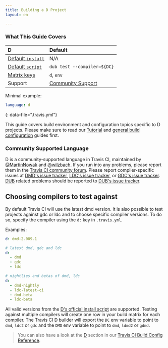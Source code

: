 ```yaml
---
title: Building a D Project
layout: en

---
```


### What This Guide Covers

<aside markdown="block" class="ataglance">

| D                                           | Default                                   |
|:--------------------------------------------|:------------------------------------------|
| [Default `install`](#dependency-management) | N/A                                       |
| [Default `script`](#default-build-script)   | `dub test --compiler=${DC}`               |
| [Matrix keys](#build-matrix)                | `d`, `env`                                |
| Support                                     | [Community Support](https://travis-ci.community/c/languages/d) |

Minimal example:

```yaml
language: d
```
{: data-file=".travis.yml"}

</aside>

This guide covers build environment and configuration topics specific to D projects. Please make
sure to read our [Tutorial](/user/tutorial/) and
[general build configuration](/user/customizing-the-build/) guides first.

### Community Supported Language

D is a community-supported language in Travis CI, maintained by [@MartinNowak](https://github.com/MartinNowak) and [@wilzbach](https://github.com/wilzbach). If you run into any problems, please report them in the
[Travis CI community forum](https://travis-ci.community/c/languages/d).
Please report compiler-specific issues at [DMD's issue tracker](https://issues.dlang.org),
[LDC's issue tracker](https://github.com/ldc-developers/ldc/issues), or
[GDC's issue tracker](https://gcc.gnu.org/bugzilla).
[DUB](https://github.com/dlang/dub) related problems should be reported to [DUB's issue tracker](https://github.com/dlang/dub/issues).

## Choosing compilers to test against

By default Travis CI will use the latest dmd version. It is also possible to test projects against
gdc or ldc and to choose specific compiler versions. To do
so, specify the compiler using the `d:` key in `.travis.yml`.

Examples:

```yml
d: dmd-2.089.1
```

```yml
# latest dmd, gdc and ldc
d:
  - dmd
  - gdc
  - ldc
```

```yml
# nightlies and betas of dmd, ldc
d:
  - dmd-nightly
  - ldc-latest-ci
  - dmd-beta
  - ldc-beta
```

All valid versions from the [D's official install script](https://dlang.org/install.html) are supported.
Testing against multiple compilers will create one row in your build matrix for each compiler. The
Travis CI D builder will export the `DC` env variable to point to `dmd`, `ldc2` or `gdc` and the
`DMD` env variable to point to `dmd`, `ldmd2` or `gdmd`.

> You can also have a look at the [D](https://config.travis-ci.com/ref/language/d) section in our [Travis CI Build Config Reference](https://config.travis-ci.com/).



